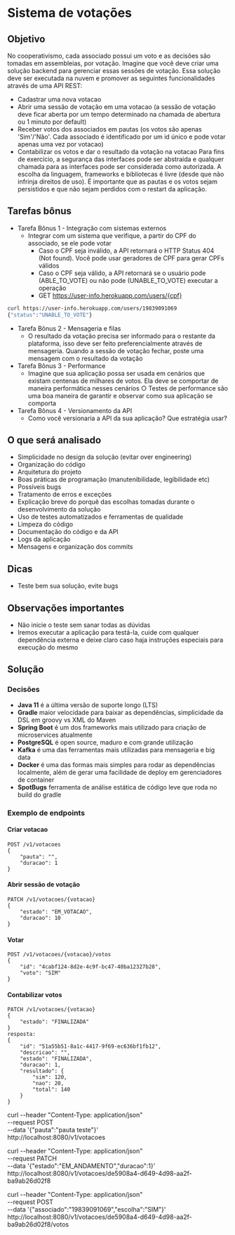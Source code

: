 # Sistema de votações

## Objetivo 

No cooperativismo, cada associado possui um voto e as decisões são tomadas em assembleias,  por votação. Imagine que você deve criar uma solução backend para gerenciar essas sessões de  votação. 
Essa solução deve ser executada na nuvem e promover as seguintes funcionalidades através de  uma API REST:  
- Cadastrar uma nova votacao 
- Abrir uma sessão de votação em uma votacao (a sessão de votação deve ficar aberta por um  tempo determinado na chamada de abertura ou 1 minuto por default) 
- Receber votos dos associados em pautas (os votos são apenas 'Sim'/'Não'. Cada associado  é identificado por um id único e pode votar apenas uma vez por votacao) 
- Contabilizar os votos e dar o resultado da votação na votacao 
Para fins de exercício, a segurança das interfaces pode ser abstraída e qualquer chamada para as  interfaces pode ser considerada como autorizada. A escolha da linguagem, frameworks e  bibliotecas é livre (desde que não infrinja direitos de uso). 
É importante que as pautas e os votos sejam persistidos e que não sejam perdidos com o restart  da aplicação. 

## Tarefas bônus 
- Tarefa Bônus 1 - Integração com sistemas externos 
  - Integrar com um sistema que verifique, a partir do CPF do associado, se ele pode  votar 
    - Caso o CPF seja inválido, a API retornará o HTTP Status 404 (Not found).  Você pode usar geradores de CPF para gerar CPFs válidos 
    - Caso o CPF seja válido, a API retornará se o usuário pode (ABLE_TO_VOTE)  ou não pode (UNABLE_TO_VOTE) executar a operação 
    - GET https://user-info.herokuapp.com/users/{cpf} 
```sh
curl https://user-info.herokuapp.com/users/19839091069
{"status":"UNABLE_TO_VOTE"}
```
- Tarefa Bônus 2 - Mensageria e filas 
  - O resultado da votação precisa ser informado para o restante da plataforma, isso  deve ser feito preferencialmente através de mensageria. Quando a sessão de  votação fechar, poste uma mensagem com o resultado da votação 
- Tarefa Bônus 3 - Performance 
  - Imagine que sua aplicação possa ser usada em cenários que existam centenas de  milhares de votos. Ela deve se comportar de maneira performática nesses cenários ○ Testes de performance são uma boa maneira de garantir e observar como sua  aplicação se comporta 
- Tarefa Bônus 4 - Versionamento da API 
  - Como você versionaria a API da sua aplicação? Que estratégia usar? 

## O que será analisado 
- Simplicidade no design da solução (evitar over engineering) 
- Organização do código 
- Arquitetura do projeto 
- Boas práticas de programação (manutenibilidade, legibilidade etc) 
- Possíveis bugs 
- Tratamento de erros e exceções 
- Explicação breve do porquê das escolhas tomadas durante o desenvolvimento da solução 
- Uso de testes automatizados e ferramentas de qualidade 
- Limpeza do código 
- Documentação do código e da API 
- Logs da aplicação 
- Mensagens e organização dos commits 

## Dicas 
- Teste bem sua solução, evite bugs 

## Observações importantes 
- Não inicie o teste sem sanar todas as dúvidas 
- Iremos executar a aplicação para testá-la, cuide com qualquer dependência externa e deixe  claro caso haja instruções especiais para execução do mesmo

## Solução

### Decisões

- **Java 11** é a última versão de suporte longo (LTS)
- **Gradle** maior velocidade para baixar as dependências, simplicidade da DSL em groovy vs XML do Maven
- **Spring Boot** é um dos frameworks mais utilizado para criação de microservices atualmente
- **PostgreSQL** é open source, maduro e com grande utilização
- **Kafka** é uma das ferramentas mais utilizadas para mensageria e big data
- **Docker** é uma das formas mais simples para rodar as dependências localmente, além de gerar uma facilidade de deploy em gerenciadores de container
- **SpotBugs** ferramenta de análise estática de código leve que roda no build do gradle

### Exemplo de endpoints

#### Criar votacao
```
POST /v1/votacoes
{
    "pauta": "",
    "duracao": 1
}
```

#### Abrir sessão de votação
```
PATCH /v1/votacoes/{votacao}
{
    "estado": "EM_VOTACAO",
    "duracao": 10
}
```

#### Votar
```
POST /v1/votacoes/{votacao}/votos
{
    "id": "4cabf124-8d2e-4c9f-bc47-40ba12327b28",
    "voto": "SIM"
}
```

#### Contabilizar votos

```
PATCH /v1/votacoes/{votacao}
{
    "estado": "FINALIZADA"
}
resposta:
{
    "id": "51a55b51-8a1c-4417-9f69-ec636bf1fb12",
    "descricao": "",
    "estado": "FINALIZADA",
    "duracao": 1,
    "resultado": {
        "sim": 120,
        "nao": 20,
        "total": 140
    }
}
```

curl --header "Content-Type: application/json" \
--request POST \
--data '{"pauta":"pauta teste"}' \
http://localhost:8080/v1/votacoes


curl --header "Content-Type: application/json" \
--request PATCH \
--data '{"estado":"EM_ANDAMENTO","duracao":1}' \
http://localhost:8080/v1/votacoes/de5908a4-d649-4d98-aa2f-ba9ab26d02f8

curl --header "Content-Type: application/json" \
--request POST \
--data '{"associado":"19839091069","escolha":"SIM"}' \
http://localhost:8080/v1/votacoes/de5908a4-d649-4d98-aa2f-ba9ab26d02f8/votos
